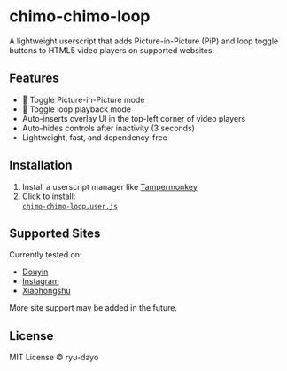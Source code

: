 # chimo-chimo-loop

A lightweight userscript that adds Picture-in-Picture (PiP) and loop toggle buttons to HTML5 video players on supported websites.

## Features

- 🌠 Toggle Picture-in-Picture mode
- 🔁 Toggle loop playback mode
- Auto-inserts overlay UI in the top-left corner of video players
- Auto-hides controls after inactivity (3 seconds)
- Lightweight, fast, and dependency-free

## Installation

1. Install a userscript manager like [Tampermonkey](https://www.tampermonkey.net/)
2. Click to install:  
   [`chimo-chimo-loop.user.js`](https://raw.githubusercontent.com/ryu-dayo/chimo-chimo-loop/main/chimo-chimo-loop.user.js)

## Supported Sites

Currently tested on:

- [Douyin](https://www.douyin.com/)
- [Instagram](https://www.instagram.com)
- [Xiaohongshu](https://www.xiaohongshu.com)

More site support may be added in the future.

## License

MIT License © ryu-dayo
